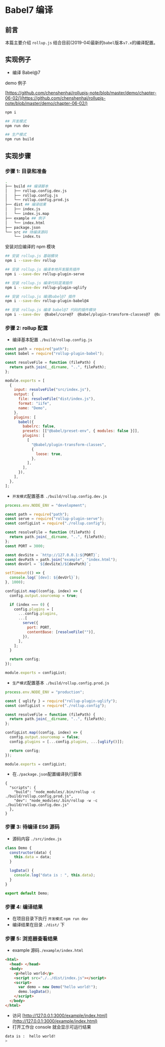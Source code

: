 # Babel7 编译

## 前言

本篇主要介绍 `rollup.js` 结合目前(2019-04)最新的`babel`版本`v7.x`的编译配置。

## 实现例子

- 编译 Babel@7

demo 例子

[https://github.com/chenshenhai/rollupjs-note/blob/master/demo/chapter-06-02/](https://github.com/chenshenhai/rollupjs-note/blob/master/demo/chapter-06-02/)

```sh
npm i

## 开发模式
npm run dev

## 生产模式
npm run build
```

## 实现步骤

### 步骤 1: 目录和准备

```sh
.
├── build ## 编译脚本
│   ├── rollup.config.dev.js
│   ├── rollup.config.js
│   └── rollup.config.prod.js
├── dist ## 编译结果
│   ├── index.js
│   └── index.js.map
├── example ## 例子
│   └── index.html
├── package.json
└── src ## 待编译源码
    └── index.ts
```

安装对应编译的 npm 模块

```sh
## 安装 rollup.js 基础模块
npm i --save-dev rollup

## 安装 rollup.js 编译本地开发服务插件
npm i --save-dev rollup-plugin-serve

## 安装 rollup.js 编译代码混淆插件
npm i --save-dev rollup-plugin-uglify

## 安装 rollup.js 编译babel@7 插件
npm i --save-dev rollup-plugin-babel@4

## 安装 rollup.js 编译 babel@7 代码的插件模块
npm i --save-dev  @babel/core@7  @babel/plugin-transform-classes@7  @babel/preset-env@7


```

### 步骤 2: rollup 配置

- 编译基本配置 `./build/rollup.config.js`

```js
const path = require("path");
const babel = require("rollup-plugin-babel");

const resolveFile = function (filePath) {
  return path.join(__dirname, "..", filePath);
};

module.exports = [
  {
    input: resolveFile("src/index.js"),
    output: {
      file: resolveFile("dist/index.js"),
      format: "iife",
      name: "Demo",
    },
    plugins: [
      babel({
        babelrc: false,
        presets: [["@babel/preset-env", { modules: false }]],
        plugins: [
          [
            "@babel/plugin-transform-classes",
            {
              loose: true,
            },
          ],
        ],
      }),
    ],
  },
];
```

- `开发模式`配置基本 `./build/rollup.config.dev.js`

```js
process.env.NODE_ENV = "development";

const path = require("path");
const serve = require("rollup-plugin-serve");
const configList = require("./rollup.config");

const resolveFile = function (filePath) {
  return path.join(__dirname, "..", filePath);
};
const PORT = 3000;

const devSite = `http://127.0.0.1:${PORT}`;
const devPath = path.join("example", "index.html");
const devUrl = `${devSite}/${devPath}`;

setTimeout(() => {
  console.log(`[dev]: ${devUrl}`);
}, 1000);

configList.map((config, index) => {
  config.output.sourcemap = true;

  if (index === 0) {
    config.plugins = [
      ...config.plugins,
      ...[
        serve({
          port: PORT,
          contentBase: [resolveFile("")],
        }),
      ],
    ];
  }

  return config;
});

module.exports = configList;
```

- `生产模式`配置基本 `./build/rollup.config.prod.js`

```js
process.env.NODE_ENV = "production";

const { uglify } = require("rollup-plugin-uglify");
const configList = require("./rollup.config");

const resolveFile = function (filePath) {
  return path.join(__dirname, "..", filePath);
};

configList.map((config, index) => {
  config.output.sourcemap = false;
  config.plugins = [...config.plugins, ...[uglify()]];

  return config;
});

module.exports = configList;
```

- 在`./package.json`配置编译执行脚本

```
{
  "scripts": {
    "build": "node_modules/.bin/rollup -c ./build/rollup.config.prod.js",
    "dev": "node_modules/.bin/rollup -w -c ./build/rollup.config.dev.js"
  },
}
```

### 步骤 3: 待编译 ES6 源码

- 源码内容 `./src/index.js`

```js
class Demo {
  constructor(data) {
    this.data = data;
  }

  logData() {
    console.log("data is : ", this.data);
  }
}

export default Demo;
```

### 步骤 4: 编译结果

- 在项目目录下执行 `开发模式` `npm run dev`
- 编译结果在目录 `./dist/` 下

### 步骤 5: 浏览器查看结果

- example 源码`./example/index.html`

```html
<html>
  <head> </head>
  <body>
    <p>hello world</p>
    <script src="./../dist/index.js"></script>
    <script>
      var demo = new Demo("hello world!");
      demo.logData();
    </script>
  </body>
</html>
```

- 访问 [http://127.0.0.1:3000/example/index.html](http://127.0.0.1:3000/example/index.html)
- 打开工作台 console 就会显示可运行结果

```sh
data is :  hello world!
>
```
